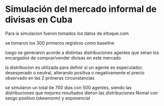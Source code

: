 # Simulación del mercado informal de divisas en Cuba

Para la simulacion fueron tomados los datos de eltoque.com

se tomaron los 300 primeros registros como baseline

luego se generaron acorde a distintas distribuciones agentes que seran los encargados de comprar/vender divisas en este mercado

la distribucion es utilizada para definir si un agente es especulador, desesperado o neutral, alterando positiva o negativamente el precio observado en las 2 primeras circunstancias

se simularon un total de 700 dias con 500 agentes, siendo las distribuciones que mejores resultados dieron las distribuciones Nomal con sesgo positivo (skewnorm) y exponencial

